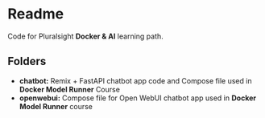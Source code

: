 # Readme

Code for Pluralsight **Docker & AI** learning path.

## Folders

- **chatbot:** Remix + FastAPI chatbot app code and Compose file used in **Docker Model Runner** Course
- **openwebui:** Compose file for Open WebUI chatbot app used in **Docker Model Runner** course
